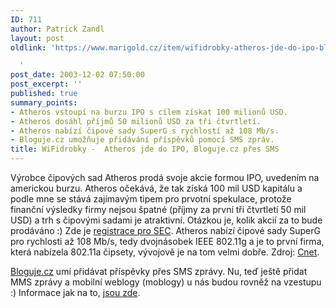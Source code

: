 ```yaml
---
ID: 711
author: Patrick Zandl
layout: post
oldlink: 'https://www.marigold.cz/item/wifidrobky-atheros-jde-do-ipo-bloguje-cz-pres-sms

  '
post_date: 2003-12-02 07:50:00
post_excerpt: ''
published: true
summary_points:
- Atheros vstoupí na burzu IPO s cílem získat 100 milionů USD.
- Atheros dosáhl příjmů 50 milionů USD za tři čtvrtletí.
- Atheros nabízí čipové sady SuperG s rychlostí až 108 Mb/s.
- Bloguje.cz umožňuje přidávání příspěvků pomocí SMS zpráv.
title: WiFidrobky -  Atheros jde do IPO, Bloguje.cz přes SMS
---
```


<p>
Výrobce čipových sad Atheros prodá svoje akcie formou IPO, uvedením na americkou burzu. Atheros očekává, že tak získá 100 mil USD kapitálu a podle mne se stává zajímavým tipem pro prvotní spekulace, protože finanční výsledky firmy nejsou špatné (příjmy za první tři čtvrtletí 50 mil USD) a trh s čipovými sadami je atraktivní. Otázkou je, kolik akcií za to bude prodáváno :) Zde je <A href="http://www.sec.gov/Archives/edgar/data/1140486/000119312503087125/ds1.htm" target=_blank>registrace pro SEC</A>. Atheros nabízí čipové sady SuperG pro rychlosti až 108 Mb/s, tedy dvojnásobek IEEE 802.11g a je to první firma, která nabízela 802.11a čipsety, vývojově je na tom velmi dobře. Zdroj: <A href="http://rss.com.com/2100-7351_3-5112332.html" target=_blank>Cnet</A>.</p>

<p>
<A href="http://www.bloguje.cz/" target=_blank>Bloguje.cz</A> umí přidávat příspěvky přes SMS zprávy. Nu, teď ještě přidat MMS zprávy a mobilní weblogy (moblogy) u nás budou rovněž na vzestupu :) Informace jak na to, <A href="http://www.bloguje.cz/blogy/bloguje/16318_item.php" target=_blank>jsou zde</A>. </p>